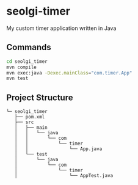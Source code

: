 # seolgi-timer
My custom timer application written in Java

## Commands
```bash
cd seolgi_timer
mvn compile
mvn exec:java -Dexec.mainClass="com.timer.App"
mvn test
```

## Project Structure
```
└─ seolgi_timer
   ├── pom.xml
   ├── src
   │   ├── main
   │   │   └── java
   │   │       └── com
   │   │           └── timer
   │   │               └── App.java
   │   └── test
   │       └── java
   │           └── com
   │               └── timer
   │                   └── AppTest.java
```
